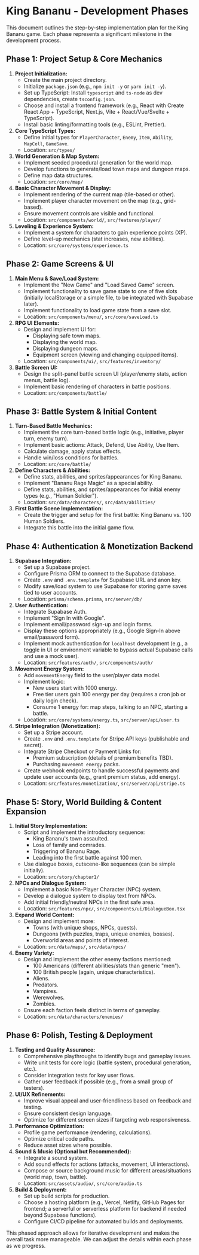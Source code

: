 # King Bananu - Development Phases

This document outlines the step-by-step implementation plan for the King Bananu game. Each phase represents a significant milestone in the development process.

## Phase 1: Project Setup & Core Mechanics

1. **Project Initialization:**
    * Create the main project directory.
    * Initialize `package.json` (e.g., `npm init -y` or `yarn init -y`).
    * Set up TypeScript: Install `typescript` and `ts-node` as dev dependencies, create `tsconfig.json`.
    * Choose and install a frontend framework (e.g., React with Create React App + TypeScript, Next.js, Vite + React/Vue/Svelte + TypeScript).
    * Install basic linting/formatting tools (e.g., ESLint, Prettier).
2. **Core TypeScript Types:**
    * Define initial types for `PlayerCharacter`, `Enemy`, `Item`, `Ability`, `MapCell`, `GameSave`.
    * Location: `src/types/`
3. **World Generation & Map System:**
    * Implement seeded procedural generation for the world map.
    * Develop functions to generate/load town maps and dungeon maps.
    * Define map data structures.
    * Location: `src/core/map/`
4. **Basic Character Movement & Display:**
    * Implement rendering of the current map (tile-based or other).
    * Implement player character movement on the map (e.g., grid-based).
    * Ensure movement controls are visible and functional.
    * Location: `src/components/world/`, `src/features/player/`
5. **Leveling & Experience System:**
    * Implement a system for characters to gain experience points (XP).
    * Define level-up mechanics (stat increases, new abilities).
    * Location: `src/core/systems/experience.ts`

## Phase 2: Game Screens & UI

1. **Main Menu & Save/Load System:**
    * Implement the "New Game" and "Load Saved Game" screen.
    * Implement functionality to save game state to one of five slots (initially localStorage or a simple file, to be integrated with Supabase later).
    * Implement functionality to load game state from a save slot.
    * Location: `src/components/menu/`, `src/core/saveLoad.ts`
2. **RPG UI Elements:**
    * Design and implement UI for:
        * Displaying safe town maps.
        * Displaying the world map.
        * Displaying dungeon maps.
        * Equipment screen (viewing and changing equipped items).
    * Location: `src/components/ui/`, `src/features/inventory/`
3. **Battle Screen UI:**
    * Design the split-panel battle screen UI (player/enemy stats, action menus, battle log).
    * Implement basic rendering of characters in battle positions.
    * Location: `src/components/battle/`

## Phase 3: Battle System & Initial Content

1. **Turn-Based Battle Mechanics:**
    * Implement the core turn-based battle logic (e.g., initiative, player turn, enemy turn).
    * Implement basic actions: Attack, Defend, Use Ability, Use Item.
    * Calculate damage, apply status effects.
    * Handle win/loss conditions for battles.
    * Location: `src/core/battle/`
2. **Define Characters & Abilities:**
    * Define stats, abilities, and sprites/appearances for King Bananu.
    * Implement "Bananu Rage Magic" as a special ability.
    * Define stats, abilities, and sprites/appearances for initial enemy types (e.g., "Human Soldier").
    * Location: `src/data/characters/`, `src/data/abilities/`
3. **First Battle Scene Implementation:**
    * Create the trigger and setup for the first battle: King Bananu vs. 100 Human Soldiers.
    * Integrate this battle into the initial game flow.

## Phase 4: Authentication & Monetization Backend

1. **Supabase Integration:**
    * Set up a Supabase project.
    * Configure Prisma ORM to connect to the Supabase database.
    * Create `.env` and `.env.template` for Supabase URL and anon key.
    * Modify save/load system to use Supabase for storing game saves tied to user accounts.
    * Location: `prisma/schema.prisma`, `src/server/db/`
2. **User Authentication:**
    * Integrate Supabase Auth.
    * Implement "Sign In with Google".
    * Implement email/password sign-up and login forms.
    * Display these options appropriately (e.g., Google Sign-In above email/password form).
    * Implement mock authentication for `localhost` development (e.g., a toggle in UI or environment variable to bypass actual Supabase calls and use a mock user).
    * Location: `src/features/auth/`, `src/components/auth/`
3. **Movement Energy System:**
    * Add `movementEnergy` field to the user/player data model.
    * Implement logic:
        * New users start with 1000 energy.
        * Free tier users gain 100 energy per day (requires a cron job or daily login check).
        * Consume 1 energy for: map steps, talking to an NPC, starting a battle.
    * Location: `src/core/systems/energy.ts`, `src/server/api/user.ts`
4. **Stripe Integration (Monetization):**
    * Set up a Stripe account.
    * Create `.env` and `.env.template` for Stripe API keys (publishable and secret).
    * Integrate Stripe Checkout or Payment Links for:
        * Premium subscription (details of premium benefits TBD).
        * Purchasing `movement energy` packs.
    * Create webhook endpoints to handle successful payments and update user accounts (e.g., grant premium status, add energy).
    * Location: `src/features/monetization/`, `src/server/api/stripe.ts`

## Phase 5: Story, World Building & Content Expansion

1. **Initial Story Implementation:**
    * Script and implement the introductory sequence:
        * King Bananu's town assaulted.
        * Loss of family and comrades.
        * Triggering of Bananu Rage.
        * Leading into the first battle against 100 men.
    * Use dialogue boxes, cutscene-like sequences (can be simple initially).
    * Location: `src/story/chapter1/`
2. **NPCs and Dialogue System:**
    * Implement a basic Non-Player Character (NPC) system.
    * Develop a dialogue system to display text from NPCs.
    * Add initial friendly/neutral NPCs in the first safe area.
    * Location: `src/features/npc/`, `src/components/ui/DialogueBox.tsx`
3. **Expand World Content:**
    * Design and implement more:
        * Towns (with unique shops, NPCs, quests).
        * Dungeons (with puzzles, traps, unique enemies, bosses).
        * Overworld areas and points of interest.
    * Location: `src/data/maps/`, `src/data/npcs/`
4. **Enemy Variety:**
    * Design and implement the other enemy factions mentioned:
        * 100 Americans (different abilities/stats than generic "men").
        * 100 British people (again, unique characteristics).
        * Aliens.
        * Predators.
        * Vampires.
        * Werewolves.
        * Zombies.
    * Ensure each faction feels distinct in terms of gameplay.
    * Location: `src/data/characters/enemies/`

## Phase 6: Polish, Testing & Deployment

1. **Testing and Quality Assurance:**
    * Comprehensive playthroughs to identify bugs and gameplay issues.
    * Write unit tests for core logic (battle system, procedural generation, etc.).
    * Consider integration tests for key user flows.
    * Gather user feedback if possible (e.g., from a small group of testers).
2. **UI/UX Refinements:**
    * Improve visual appeal and user-friendliness based on feedback and testing.
    * Ensure consistent design language.
    * Optimize for different screen sizes if targeting web responsiveness.
3. **Performance Optimization:**
    * Profile game performance (rendering, calculations).
    * Optimize critical code paths.
    * Reduce asset sizes where possible.
4. **Sound & Music (Optional but Recommended):**
    * Integrate a sound system.
    * Add sound effects for actions (attacks, movement, UI interactions).
    * Compose or source background music for different areas/situations (world map, town, battle).
    * Location: `src/assets/audio/`, `src/core/audio.ts`
5. **Build & Deployment:**
    * Set up build scripts for production.
    * Choose a hosting platform (e.g., Vercel, Netlify, GitHub Pages for frontend; a serverful or serverless platform for backend if needed beyond Supabase functions).
    * Configure CI/CD pipeline for automated builds and deployments.

This phased approach allows for iterative development and makes the overall task more manageable. We can adjust the details within each phase as we progress.
